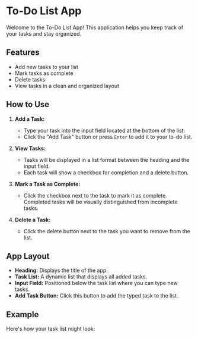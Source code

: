 # To-Do List App

Welcome to the To-Do List App! This application helps you keep track of your tasks and stay organized. 

## Features

- Add new tasks to your list
- Mark tasks as complete
- Delete tasks
- View tasks in a clean and organized layout

## How to Use

1. **Add a Task:**
   - Type your task into the input field located at the bottom of the list.
   - Click the "Add Task" button or press `Enter` to add it to your to-do list.

2. **View Tasks:**
   - Tasks will be displayed in a list format between the heading and the input field.
   - Each task will show a checkbox for completion and a delete button.

3. **Mark a Task as Complete:**
   - Click the checkbox next to the task to mark it as complete. Completed tasks will be visually distinguished from incomplete tasks.

4. **Delete a Task:**
   - Click the delete button next to the task you want to remove from the list.

## App Layout

- **Heading:** Displays the title of the app.
- **Task List:** A dynamic list that displays all added tasks.
- **Input Field:** Positioned below the task list where you can type new tasks.
- **Add Task Button:** Click this button to add the typed task to the list.

## Example

Here's how your task list might look:

